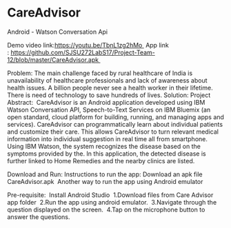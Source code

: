 # CareAdvisor
Android - Watson Conversation Api

Demo video link:https://youtu.be/TbnL1zg2hMo 
App link : https://github.com/SJSU272LabS17/Project-Team-12/blob/master/CareAdvisor.apk 

Problem:
The main challenge faced by rural healthcare of India is unavailability of healthcare professionals and lack of awareness about health issues. A billion people never see a health worker in their lifetime. There is need of technology to save hundreds of lives.
Solution:
Project Abstract: 
CareAdvisor is an Android application developed using IBM Watson Conversation API, Speech-to-Text Services on IBM Bluemix (an open standard, cloud platform for building, running, and managing apps and services). CareAdvisor can programmatically learn about individual patients and customize their care. This allows CareAdvisor to turn relevant medical information into individual suggestion in real time all from smartphone. Using IBM Watson, the system recognizes the disease based on the symptoms provided by the. In this application, the detected disease is further linked to Home Remedies and the nearby clinics are listed.


Download and Run:
Instructions to run the app:
Download an apk file CareAdvisor.apk 
Another way to run the app using Android emulator 

Pre-requisite: 
Install Android Studio 
1.Download files from Care Advisor app folder 
2.Run the app using android emulator. 
3.Navigate through the question displayed on the screen. 
4.Tap on the microphone button to answer the questions.


